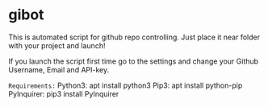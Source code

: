 # gibot
This is automated script for github repo controlling. Just place it near folder with your project and launch!

If you launch the script first time go to the settings and change your Github Username, Email and API-key.

`Requirements:`
Python3:
apt install python3
Pip3:
apt install python-pip
PyInquirer:
pip3 install PyInquirer
